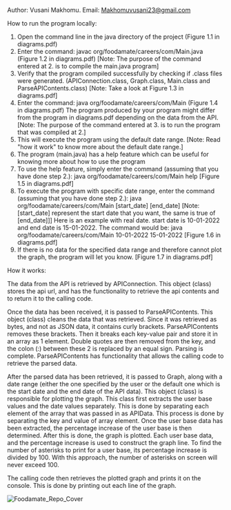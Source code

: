 Author: Vusani Makhomu. 
Email: Makhomuvusani23@gmail.com

How to run the program locally:

1. Open the command line in the java directory of the project (Figure 1.1 in diagrams.pdf)
2. Enter the command: javac org/foodamate/careers/com/Main.java (Figure 1.2 in diagrams.pdf)
   [Note: The purpose of the command entered at 2. is to compile the main.java program]
3. Verify that the program compiled successfully by checking if .class files were generated. (APIConnection.class, Graph.class, Main.class and ParseAPIContents.class)
   [Note: Take a look at Figure 1.3 in diagrams.pdf]
4. Enter the command: java org/foodamate/careers/com/Main (Figure 1.4 in diagrams.pdf)
   The program produced by your program might differ from the program in diagrams.pdf depending on the data from the API.
   [Note: The purpose of the command entered at 3. is to run the program that was compiled at 2.]
5. This will execute the program using the default date range.
   [Note: Read "how it work" to know more about the default date range.]
6. The program (main.java) has a help feature which can be useful for knowing more about how to use the program
7. To use the help feature, simply enter the command (assuming that you have done step 2.): java org/foodamate/careers/com/Main help
   [Figure 1.5 in diagrams.pdf]
8. To execute the program with specific date range, enter the command (assuming that you have done step 2.): 
   java org/foodamate/careers/com/Main [start_date] [end_date]
   [Note: [start_date] represent the start date that you want, the same is true of [end_date]]]
   Here is an example with real date. start date is 10-01-2022 and end date is 15-01-2022. The command would be:
   java org/foodamate/careers/com/Main 10-01-2022 15-01-2022
   [Figure 1.6 in diagrams.pdf]
9. If there is no data for the specified data range and therefore cannot plot the graph, 
    the program will let you know.
   [Figure 1.7 in diagrams.pdf]


How it works:

The data from the API is retrieved by APIConnection. This object (class) stores the api url, and has the functionality to retrieve
the api contents and to return it to the calling code. 

Once the data has been received, it is passed to ParseAPIContents. This object (class) cleans the data that was retrieved.
Since it was retrieved as bytes, and not as JSON data, it contains curly brackets. ParseAPIContents removes these brackets.
Then it breaks each key-value pair and store it in an array as 1 element. Double quotes are then removed from the key, and 
the colon (:) between these 2 is replaced by an equal sign. Parsing is complete.
ParseAPIContents has functionality that allows the calling code to retrieve the parsed data. 

After the parsed data has been retrieved, it is passed to Graph, along with a date range (either the one specified by the user
or the default one which is the start date and the end date of the API data). This object (class) is responsible for 
plotting the graph.
This class first extracts the user base values and the date values separately. This is done by separating each element of
the array that was passed in as APIData. This process is done by separating the key and value of array element.
Once the user base data has been extracted, the percentage increase of the user base is then determined.
After this is done, the graph is plotted. Each user base data, and the percentage increase is used to construct the graph line.
To find the number of asterisks to print for a user base, its percentage increase is divided by 100. With this approach,
the number of asterisks on screen will never exceed 100.

The calling code then retrieves the plotted graph and prints it on the console. This is done by printing out each line of 
the graph.

![Foodamate_Repo_Cover](https://user-images.githubusercontent.com/79424556/160018558-b6946285-0082-4e34-8f4f-b85a8442f2b1.jpg)

